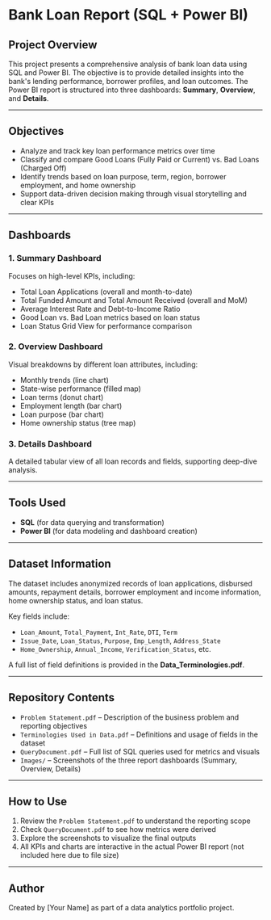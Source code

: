 # Bank Loan Report (SQL + Power BI)

## Project Overview

This project presents a comprehensive analysis of bank loan data using SQL and Power BI. The objective is to provide detailed insights into the bank's lending performance, borrower profiles, and loan outcomes. The Power BI report is structured into three dashboards: **Summary**, **Overview**, and **Details**.

---

## Objectives

- Analyze and track key loan performance metrics over time
- Classify and compare Good Loans (Fully Paid or Current) vs. Bad Loans (Charged Off)
- Identify trends based on loan purpose, term, region, borrower employment, and home ownership
- Support data-driven decision making through visual storytelling and clear KPIs

---

## Dashboards

### 1. Summary Dashboard
Focuses on high-level KPIs, including:
- Total Loan Applications (overall and month-to-date)
- Total Funded Amount and Total Amount Received (overall and MoM)
- Average Interest Rate and Debt-to-Income Ratio
- Good Loan vs. Bad Loan metrics based on loan status
- Loan Status Grid View for performance comparison

### 2. Overview Dashboard
Visual breakdowns by different loan attributes, including:
- Monthly trends (line chart)
- State-wise performance (filled map)
- Loan terms (donut chart)
- Employment length (bar chart)
- Loan purpose (bar chart)
- Home ownership status (tree map)

### 3. Details Dashboard
A detailed tabular view of all loan records and fields, supporting deep-dive analysis.

---

## Tools Used

- **SQL** (for data querying and transformation)
- **Power BI** (for data modeling and dashboard creation)

---

## Dataset Information

The dataset includes anonymized records of loan applications, disbursed amounts, repayment details, borrower employment and income information, home ownership status, and loan status.

Key fields include:
- `Loan_Amount`, `Total_Payment`, `Int_Rate`, `DTI`, `Term`
- `Issue_Date`, `Loan_Status`, `Purpose`, `Emp_Length`, `Address_State`
- `Home_Ownership`, `Annual_Income`, `Verification_Status`, etc.

A full list of field definitions is provided in the **Data_Terminologies.pdf**.

---

## Repository Contents

- `Problem Statement.pdf` – Description of the business problem and reporting objectives
- `Terminologies Used in Data.pdf` – Definitions and usage of fields in the dataset
- `QueryDocument.pdf` – Full list of SQL queries used for metrics and visuals
- `Images/` – Screenshots of the three report dashboards (Summary, Overview, Details)

---

## How to Use

1. Review the `Problem Statement.pdf` to understand the reporting scope
2. Check `QueryDocument.pdf` to see how metrics were derived
3. Explore the screenshots to visualize the final outputs
4. All KPIs and charts are interactive in the actual Power BI report (not included here due to file size)

---

## Author

Created by [Your Name] as part of a data analytics portfolio project.
